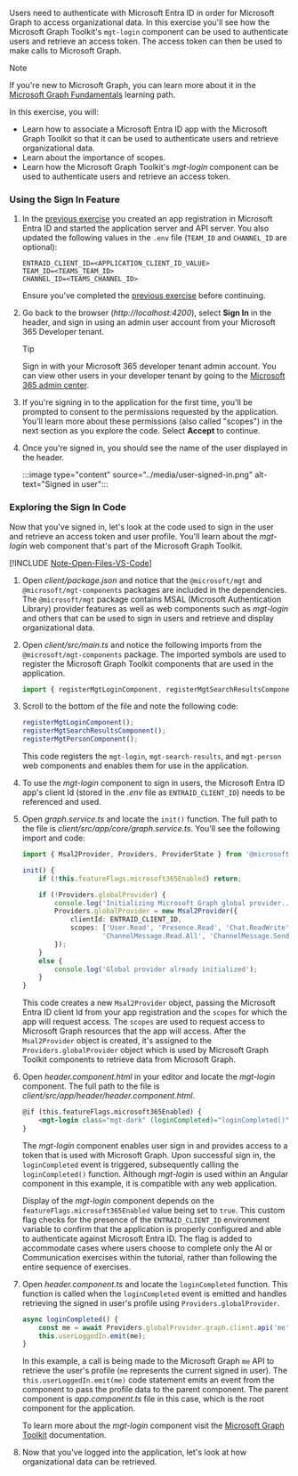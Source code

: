 <!-- markdownlint-disable MD041 -->

Users need to authenticate with Microsoft Entra ID  in order for Microsoft Graph to access organizational data. In this exercise you'll see how the Microsoft Graph Toolkit's `mgt-login` component can be used to authenticate users and retrieve an access token. The access token can then be used to make calls to Microsoft Graph.

> [!NOTE]
> If you're new to Microsoft Graph, you can learn more about it in the [Microsoft Graph Fundamentals](/training/paths/m365-msgraph-fundamentals/?WT.mc_id=m365-94501-dwahlin) learning path. 

In this exercise, you will:

- Learn how to associate a Microsoft Entra ID app with the Microsoft Graph Toolkit so that it can be used to authenticate users and retrieve organizational data.
- Learn about the importance of scopes.
- Learn how the Microsoft Graph Toolkit's *mgt-login* component can be used to authenticate users and retrieve an access token.

### Using the Sign In Feature

1. In the [previous exercise](/microsoft-cloud/dev/tutorials/openai-acs-msgraph/?tutorial-step=9) you created an app registration in Microsoft Entra ID and started the application server and API server. You also updated the following values in the `.env` file (`TEAM_ID` and `CHANNEL_ID` are optional):

    ```
    ENTRAID_CLIENT_ID=<APPLICATION_CLIENT_ID_VALUE>
    TEAM_ID=<TEAMS_TEAM_ID>
    CHANNEL_ID=<TEAMS_CHANNEL_ID>
    ```

    Ensure you've completed the [previous exercise](/microsoft-cloud/dev/tutorials/openai-acs-msgraph/?tutorial-step=9) before continuing.

1. Go back to the browser (*http://localhost:4200*), select **Sign In** in the header, and sign in using an admin user account from your Microsoft 365 Developer tenant.

    > [!TIP]
    > Sign in with your Microsoft 365 developer tenant admin account. You can view other users in your developer tenant by going to the [Microsoft 365 admin center](https://admin.microsoft.com/Adminportal/Home#/users).

1. If you're signing in to the application for the first time, you'll be prompted to consent to the permissions requested by the application. You'll learn more about these permissions (also called "scopes") in the next section as you explore the code. Select **Accept** to continue.

1. Once you're signed in, you should see the name of the user displayed in the header.

    :::image type="content" source="../media/user-signed-in.png" alt-text="Signed in user":::

### Exploring the Sign In Code

Now that you've signed in, let's look at the code used to sign in the user and retrieve an access token and user profile. You'll learn about the *mgt-login* web component that's part of the Microsoft Graph Toolkit.

[!INCLUDE [Note-Open-Files-VS-Code](./tip-open-files-vs-code.md)]

1. Open *client/package.json* and notice that the `@microsoft/mgt` and `@microsoft/mgt-components` packages are included in the dependencies. The `@microsoft/mgt` package contains MSAL (Microsoft Authentication Library) provider features as well as web components such as *mgt-login* and others that can be used to sign in users and retrieve and display organizational data.

1. Open *client/src/main.ts* and notice the following imports from the `@microsoft/mgt-components` package. The imported symbols are used to register the Microsoft Graph Toolkit components that are used in the application.

    ```typescript
    import { registerMgtLoginComponent, registerMgtSearchResultsComponent, registerMgtPersonComponent,  } from '@microsoft/mgt-components';
    ```

1. Scroll to the bottom of the file and note the following code:

    ```typescript
    registerMgtLoginComponent();
    registerMgtSearchResultsComponent();
    registerMgtPersonComponent();
    ```

    This code registers the `mgt-login`, `mgt-search-results`, and `mgt-person` web components and enables them for use in the application. 

1. To use the *mgt-login* component to sign in users, the Microsoft Entra ID app's client Id (stored in the *.env* file as `ENTRAID_CLIENT_ID`) needs to be referenced and used.

1. Open *graph.service.ts* and locate the `init()` function. The full path to the file is *client/src/app/core/graph.service.ts*. You'll see the following import and code:

    ```typescript
    import { Msal2Provider, Providers, ProviderState } from '@microsoft/mgt';

    init() {
        if (!this.featureFlags.microsoft365Enabled) return;

        if (!Providers.globalProvider) {
            console.log('Initializing Microsoft Graph global provider...');
            Providers.globalProvider = new Msal2Provider({
                clientId: ENTRAID_CLIENT_ID,
                scopes: ['User.Read', 'Presence.Read', 'Chat.ReadWrite', 'Calendars.Read', 
                        'ChannelMessage.Read.All', 'ChannelMessage.Send', 'Files.Read.All', 'Mail.Read']
            });
        }
        else {
            console.log('Global provider already initialized');
        }
    }
    ```

    This code creates a new `Msal2Provider` object, passing the Microsoft Entra ID client Id from your app registration and the `scopes` for which the app will request access. The `scopes` are used to request access to Microsoft Graph resources that the app will access. After the `Msal2Provider` object is created, it's assigned to the `Providers.globalProvider` object which is used by Microsoft Graph Toolkit components to retrieve data from Microsoft Graph.

1. Open *header.component.html* in your editor and locate the *mgt-login* component. The full path to the file is *client/src/app/header/header.component.html*.

    ```html
    @if (this.featureFlags.microsoft365Enabled) {
        <mgt-login class="mgt-dark" (loginCompleted)="loginCompleted()"></mgt-login>
    }
    ```

    The *mgt-login* component enables user sign in and provides access to a token that is used with Microsoft Graph. Upon successful sign in, the `loginCompleted` event is triggered, subsequently calling the `loginCompleted()` function. Although *mgt-login* is used within an Angular component in this example, it is compatible with any web application.

    Display of the *mgt-login* component depends on the `featureFlags.microsoft365Enabled` value being set to `true`. This custom flag checks for the presence of the `ENTRAID_CLIENT_ID` environment variable to confirm that the application is properly configured and able to authenticate against Microsoft Entra ID. The flag is added to accommodate cases where users choose to complete only the AI or Communication exercises within the tutorial, rather than following the entire sequence of exercises.
    
1. Open *header.component.ts* and locate the `loginCompleted` function. This function is called when the `loginCompleted` event is emitted and handles retrieving the signed in user's profile using `Providers.globalProvider`.

    ```typescript
    async loginCompleted() {
        const me = await Providers.globalProvider.graph.client.api('me').get();
        this.userLoggedIn.emit(me);
    }
    ```

    In this example, a call is being made to the Microsoft Graph `me` API to retrieve the user's profile (`me` represents the current signed in user). The `this.userLoggedIn.emit(me)` code statement emits an event from the component to pass the profile data to the parent component. The parent component is *app.component.ts* file in this case, which is the root component for the application.

    To learn more about the *mgt-login* component visit the [Microsoft Graph Toolkit](/graph/toolkit/components/login?WT.mc_id=m365-94501-dwahlin) documentation.

1. Now that you've logged into the application, let's look at how organizational data can be retrieved.